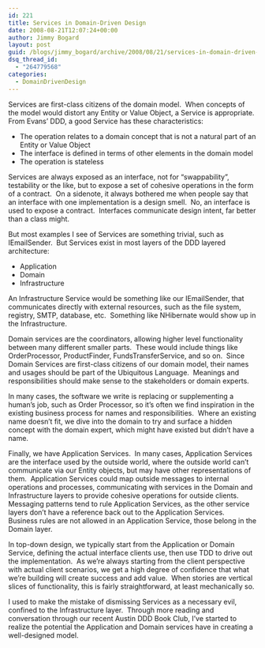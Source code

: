 ```yaml
---
id: 221
title: Services in Domain-Driven Design
date: 2008-08-21T12:07:24+00:00
author: Jimmy Bogard
layout: post
guid: /blogs/jimmy_bogard/archive/2008/08/21/services-in-domain-driven-design.aspx
dsq_thread_id:
  - "264779568"
categories:
  - DomainDrivenDesign
---
```

Services are first-class citizens of the domain model.&nbsp; When concepts of the model would distort any Entity or Value Object, a Service is appropriate.&nbsp; From Evans&#8217; DDD, a good Service has these characteristics:

  * The operation relates to a domain concept that is not a natural part of an Entity or Value Object
  * The interface is defined in terms of other elements in the domain model
  * The operation is stateless

Services are always exposed as an interface, not for &#8220;swappability&#8221;, testability or the like, but to expose a set of cohesive operations in the form of a contract.&nbsp; On a sidenote, it always bothered me when people say that an interface with one implementation is a design smell.&nbsp; No, an interface is used to expose a contract.&nbsp; Interfaces communicate design intent, far better than a class might.

But most examples I see of Services are something trivial, such as IEmailSender.&nbsp; But Services exist in most layers of the DDD layered architecture:

  * Application
  * Domain
  * Infrastructure

An Infrastructure Service would be something like our IEmailSender, that communicates directly with external resources, such as the file system, registry, SMTP, database, etc.&nbsp; Something like NHibernate would show up in the Infrastructure.

Domain services are the coordinators, allowing higher level functionality between many different smaller parts.&nbsp; These would include things like OrderProcessor, ProductFinder, FundsTransferService, and so on.&nbsp; Since Domain Services are first-class citizens of our domain model, their names and usages should be part of the Ubiquitous Language.&nbsp; Meanings and responsibilities should make sense to the stakeholders or domain experts.

In many cases, the software we write is replacing or supplementing a human&#8217;s job, such as Order Processor, so it&#8217;s often we find inspiration in the existing business process for names and responsibilities.&nbsp; Where an existing name doesn&#8217;t fit, we dive into the domain to try and surface a hidden concept with the domain expert, which might have existed but didn&#8217;t have a name.

Finally, we have Application Services.&nbsp; In many cases, Application Services are the interface used by the outside world, where the outside world can&#8217;t communicate via our Entity objects, but may have other representations of them.&nbsp; Application Services could map outside messages to internal operations and processes, communicating with services in the Domain and Infrastructure layers to provide cohesive operations for outside clients.&nbsp; Messaging patterns tend to rule Application Services, as the other service layers don&#8217;t have a reference back out to the Application Services.&nbsp; Business rules are not allowed in an Application Service, those belong in the Domain layer.

In top-down design, we typically start from the Application or Domain Service, defining the actual interface clients use, then use TDD to drive out the implementation.&nbsp; As we&#8217;re always starting from the client perspective with actual client scenarios, we get a high degree of confidence that what we&#8217;re building will create success and add value.&nbsp; When stories are vertical slices of functionality, this is fairly straightforward, at least mechanically so.

I used to make the mistake of dismissing Services as a necessary evil, confined to the Infrastructure layer.&nbsp; Through more reading and conversation through our recent Austin DDD Book Club, I&#8217;ve started to realize the potential the Application and Domain services have in creating a well-designed model.